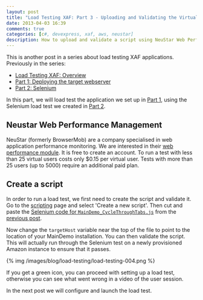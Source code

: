 ```yaml
---
layout: post
title: "Load Testing XAF: Part 3 - Uploading and Validating the Virtual User Script"
date: 2013-04-03 16:39
comments: true
categories: [c#, devexpress, xaf, aws, neustar]
description: How to upload and validate a script using NeuStar Web Performance Management.
---
```

This is another post in a series about load testing XAF applications.  Previously in the series: 

* [Load Testing XAF: Overview](/load-testing-xaf-overview/)
* [Part 1: Deploying the target webserver](/load-testing-xaf-part-1-deploying/)
* [Part 2: Selenium](/load-testing-xaf-part-2-selenium/)

In this part, we will load test the application we set up in [Part 1](/load-testing-xaf-part-1-deploying/), using the Selenium load test we created in [Part 2](/load-testing-xaf-part-2-selenium/).

## Neustar Web Performance Management ##

NeuStar (formerly BrowserMob) are a company specialised in web application performance monitoring. We are interested in their [web performance module](https://home.wpm.neustar.biz/). It is free to create an account. To run a test with less than 25 virtual users costs only $0.15 per virtual user. Tests with more than 25 users (up to 5000) require an additional paid plan.

## Create a script ##

In order to run a load test, we first need to create the script and validate it. Go to the [scripting](https://script.wpm.neustar.biz/) page and select 'Create a new script'. Then cut and paste the [Selenium code for `MainDemo_CycleThroughTabs.js`](https://gist.github.com/shamp00/5302223) from the [previous post](/load-testing-xaf-part-2-selenium/).

Now change the `targetHost` variable near the top of the file to point to the location of your MainDemo installation. You can then validate the script. This will actually run through the Selenium test on a newly provisioned Amazon instance to ensure that it passes.

{% img /images/blog/load-testing/load-testing-004.png %}

If you get a green icon, you can proceed with setting up a load test, otherwise you can see what went wrong in a video of the user session.

In the next post we will configure and launch the load test.
